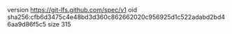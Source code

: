 version https://git-lfs.github.com/spec/v1
oid sha256:cfb6d3475c4e48bd3d360c862662020c956925d1c522adabd2bd46aa9d86f5c5
size 315
